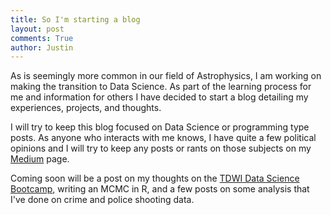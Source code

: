 ```yaml
---
title: So I'm starting a blog
layout: post
comments: True
author: Justin
---
```


As is seemingly more common in our field of Astrophysics, I am working on making the 
transition to Data Science. As part of the learning process for me and information 
for others I have decided to start a blog detailing my experiences, projects, and thoughts.

I will try to keep this blog focused on Data Science or programming type posts. 
As anyone who interacts with me knows, I have quite a few political opinions and 
I will try to keep any posts or rants on those subjects on my 
[Medium](https://medium.com/@justinellis18) page.

Coming soon will be a post on my thoughts on the [TDWI Data Science Bootcamp](https://events.tdwi.org/events/san-diego-2016/information/data-science-bootcamp.aspx), writing an MCMC in R, 
and a few posts on some analysis that I've done on crime and police shooting data. 
